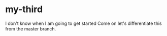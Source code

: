 # my-third
I don't know when I am going to get started
Come on let's differentiate this from the master branch.
